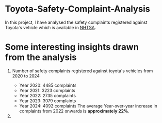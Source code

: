 # Toyota-Safety-Complaint-Analysis

In this project, I have analysed the safety complaints registered against Toyota's vehicle which is available in [NHTSA](https://www.nhtsa.gov/).

# Some interesting insights drawn from the analysis
1. Number of safety complaints registered against toyota's vehicles from 2020 to 2024
    - Year 2020: 4485 complaints
    - Year 2021: 3223 complaints
    - Year 2022: 2735 complaints
    - Year 2023: 3079 complaints
    - Year 2024: 4092 complaints
The average Year-over-year increase in complaints from 2022 onwards is **approximately 22%**.

2. 
